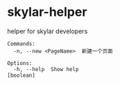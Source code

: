 # skylar-helper
helper for skylar developers

```
Commands:
  -n, --new <PageName>  新建一个页面

Options:
  -h, --help  Show help                                                [boolean]
```